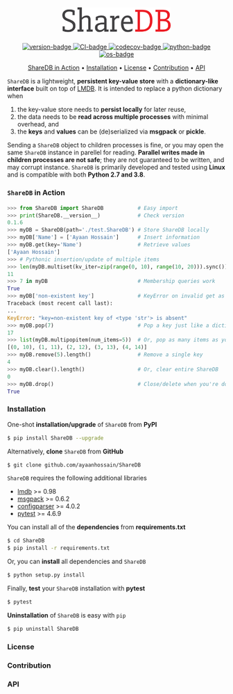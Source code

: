﻿<h1 align="center">
    <img src="./logo/logo.svg"  alt="ShareDB" width="250"/>
</h1>

<p align="center">
	<a href="https://img.shields.io/badge/version-0.1.6-blue">
	    <img src="https://img.shields.io/badge/version-0.1.6-blue"
	     alt="version-badge">
    </a>
	<a href="https://github.com/ayaanhossain/ShareDB/workflows/CI/badge.svg">
	    <img src="https://github.com/ayaanhossain/ShareDB/workflows/CI/badge.svg"
	     alt="CI-badge">
    </a>
	<a href="https://codecov.io/gh/ayaanhossain/ShareDB">
		<img src="https://codecov.io/gh/ayaanhossain/ShareDB/branch/master/graph/badge.svg?token=syTKRG9H8O"
		 alt="codecov-badge">
    </a>
	<a href="https://img.shields.io/badge/python-2.7%20and%203.8-blue">
	    <img src="https://img.shields.io/badge/python-2.7%20and%203.8-blue"
	     alt="python-badge">
    </a>
	<a href="https://img.shields.io/badge/os-Linux-blue">
	    <img src="https://img.shields.io/badge/os-Linux-blue"
	     alt="os-badge">
    </a>
</p>

<p align="center">
  <a href="#sharedb-in-action">ShareDB in Action</a> •
  <a href="#installation">Installation</a> •
  <a href="#license">License</a> •
  <a href="#contribution">Contribution</a> •
  <a href="#api">API</a>
</p>

`ShareDB` is a lightweight, **persistent key-value store** with a **dictionary-like interface** built on top of [LMDB](https://symas.com/lmdb/). It is intended to replace a python dictionary when

 1. the key-value store needs to **persist locally** for later reuse,
 2. the data needs to be **read across multiple processes** with minimal overhead, and 
 3. the **keys** and **values** can be (de)serialized via **msgpack** or **pickle**.

Sending a `ShareDB` object to children processes is fine, or you may open the same `ShareDB` instance in parellel for reading. **Parallel writes made in children processes are not safe**; they are not guaranteed to be written, and may corrupt instance. `ShareDB` is primarily developed and tested using **Linux** and is compatible with both **Python 2.7 and 3.8**.

### `ShareDB` in Action
```python
>>> from ShareDB import ShareDB           # Easy import
>>> print(ShareDB.__version__)            # Check version
0.1.6
>>> myDB = ShareDB(path='./test.ShareDB') # Store ShareDB locally
>>> myDB['Name'] = ['Ayaan Hossain']      # Insert information
>>> myDB.get(key='Name')                  # Retrieve values
['Ayaan Hossain']
>>> # Pythonic insertion/update of multiple items
>>> len(myDB.multiset(kv_iter=zip(range(0, 10), range(10, 20))).sync())
11
>>> 7 in myDB                             # Membership queries work
True
>>> myDB['non-existent key']              # KeyError on invalid get as expected
Traceback (most recent call last):
...
KeyError: "key=non-existent key of <type 'str'> is absent"
>>> myDB.pop(7)                           # Pop a key just like a dictionary
17
>>> list(myDB.multipopitem(num_items=5))  # Or, pop as many items as you need
[(0, 10), (1, 11), (2, 12), (3, 13), (4, 14)]
>>> myDB.remove(5).length()               # Remove a single key
4
>>> myDB.clear().length()                 # Or, clear entire ShareDB
0
>>> myDB.drop()                           # Close/delete when you're done
True
```

### Installation
One-shot **installation/upgrade** of `ShareDB` from **PyPI**
```bash
$ pip install ShareDB --upgrade
```
Alternatively, **clone** `ShareDB` from **GitHub**
```bash
$ git clone github.com/ayaanhossain/ShareDB
```
`ShareDB` requires the following additional libraries
- [lmdb](https://pypi.org/project/lmdb/) >= 0.98
- [msgpack](https://pypi.org/project/msgpack/) >= 0.6.2
- [configparser](https://pypi.org/project/configparser/) >= 4.0.2
- [pytest](https://pypi.org/project/pytest/) >= 4.6.9

You can install all of the **dependencies** from **requirements.txt**
```bash
$ cd ShareDB
$ pip install -r requirements.txt
```
Or, you can **install** all dependencies and `ShareDB`
```bash
$ python setup.py install
```
Finally, **test** your `ShareDB` installation with **pytest**
```bash
$ pytest
```
**Uninstallation** of `ShareDB` is easy with `pip`
```bash
$ pip uninstall ShareDB
```

### License

### Contribution

### API

